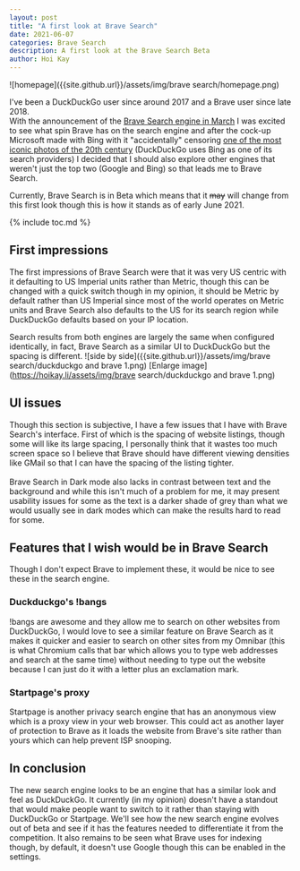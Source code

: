 ```yaml
---
layout: post
title: "A first look at Brave Search"
date: 2021-06-07
categories: Brave Search
description: A first look at the Brave Search Beta
author: Hoi Kay
---
```

![homepage]({{site.github.url}}/assets/img/brave search/homepage.png) <br>

I've been a DuckDuckGo user since around 2017 and a Brave user since late 2018. <br>
With the announcement of the [Brave Search engine in March](https://brave.com/brave-search/) I was excited to see what spin Brave has on the search engine and after the cock-up Microsoft made with Bing with it "accidentally" censoring [one of the most iconic photos of the 20th century](https://www.theregister.com/2021/06/04/search_engine_tiananmen/) (DuckDuckGo uses Bing as one of its search providers) I decided that I should also explore other engines that weren't just the top two (Google and Bing) so that leads me to Brave Search. <br>

Currently, Brave Search is in Beta which means that it ~~may~~ will change from this first look though this is how it stands as of early June 2021.

{% include toc.md %}


## First impressions
The first impressions of Brave Search were that it was very US centric with it defaulting to US Imperial units rather than Metric, though this can be changed with a quick switch though in my opinion, it should be Metric by default rather than US Imperial since most of the world operates on Metric units and Brave Search also defaults to the US for its search region while DuckDuckGo defaults based on your IP location. <br>

Search results from both engines are largely the same when configured identically, in fact, Brave Search as a similar UI to DuckDuckGo but the spacing is different.
![side by side]({{site.github.url}}/assets/img/brave search/duckduckgo and brave 1.png)
[Enlarge image](https://hoikay.li/assets/img/brave search/duckduckgo and brave 1.png)

## UI issues
Though this section is subjective, I have a few issues that I have with Brave Search's interface. First of which is the spacing of website listings, though some will like its large spacing, I personally think that it wastes too much screen space so I believe that Brave should have different viewing densities like GMail so that I can have the spacing of the listing tighter. <br>
<br>
Brave Search in Dark mode also lacks in contrast between text and the background and while this isn't much of a problem for me, it may present usability issues for some as the text is a darker shade of grey than what we would usually see in dark modes which can make the results hard to read for some. 

## Features that I wish would be in Brave Search
Though I don't expect Brave to implement these, it would be nice to see these in the search engine.

### Duckduckgo's !bangs
!bangs are awesome and they allow me to search on other websites from DuckDuckGo, I would love to see a similar feature on Brave Search as it makes it quicker and easier to search on other sites from my Omnibar (this is what Chromium calls that bar which allows you to type web addresses and search at the same time) without needing to type out the website because I can just do it with a letter plus an exclamation mark.

### Startpage's proxy
Startpage is another privacy search engine that has an anonymous view which is a proxy view in your web browser. This could act as another layer of protection to Brave as it loads the website from Brave's site rather than yours which can help prevent ISP snooping.

## In conclusion
The new search engine looks to be an engine that has a similar look and feel as DuckDuckGo. It currently (in my opinion) doesn't have a standout that would make people want to switch to it rather than staying with DuckDuckGo or Startpage. We'll see how the new search engine evolves out of beta and see if it has the features needed to differentiate it from the competition. It also remains to be seen what Brave uses for indexing though, by default, it doesn't use Google though this can be enabled in the settings.


